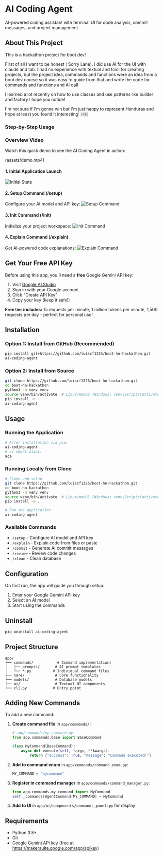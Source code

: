 # AI Coding Agent

AI-powered coding assistant with terminal UI for code analysis, commit messages, and project management.

## About This Project

This is a hackathon project for boot.dev!

First of all I want to be honest ( Sorry Lane). I did use AI for the UI with claude and tab. I had no experience with textual and toml for creating projects, but the project idea, commands and functions were an idea from a boot.dev course so it was easy to guide from that and write the code for commands and functions and AI call

I learned a lot recently on how to use classes and use patterns like builder and factory I hope you notice!

I'm not sure if I'm gonna win but I'm just happy to represent Honduras and hope at least you found it interesting! 🇭🇳


### Step-by-Step Usage

### Overview Video
Watch this quick demo to see the AI Coding Agent in action:

(assets/demo.mp4)

#### 1. Initial Application Launch
![Initial State](assets/initial.jpeg)

#### 2. Setup Command (/setup)
Configure your AI model and API key:
![Setup Command](assets/setup.jpeg)

#### 3. Init Command (/init)
Initialize your project workspace:
![Init Command](assets/init.jpeg)

#### 4. Explain Command (/explain)
Get AI-powered code explanations:
![Explain Command](assets/explain.jpeg)

## Get Your Free API Key

Before using this app, you'll need a **free** Google Gemini API key:

1. Visit [Google AI Studio](https://makersuite.google.com/app/apikey)
2. Sign in with your Google account
3. Click "Create API Key"
4. Copy your key (keep it safe!)

**Free tier includes:** 15 requests per minute, 1 million tokens per minute, 1,500 requests per day - perfect for personal use!

## Installation

### Option 1: Install from GitHub (Recommended)

```bash
pip install git+https://github.com/luiscf1226/boot-hn-hackathon.git
ai-coding-agent
```

### Option 2: Install from Source

```bash
git clone https://github.com/luiscf1226/boot-hn-hackathon.git
cd boot-hn-hackathon
python3 -m venv venv
source venv/bin/activate  # Linux/macOS (Windows: venv\Scripts\activate)
pip install -e .
ai-coding-agent
```

## Usage

### Running the Application
```bash
# After installation via pip:
ai-coding-agent
# or short alias:
aca
```

### Running Locally from Clone
```bash
# Clone and setup
git clone https://github.com/luiscf1226/boot-hn-hackathon.git
cd boot-hn-hackathon
python3 -m venv venv
source venv/bin/activate  # Linux/macOS (Windows: venv\Scripts\activate)
pip install -e .

# Run the application
ai-coding-agent
```

### Available Commands
- `/setup` - Configure AI model and API key
- `/explain` - Explain code from files or paste
- `/commit` - Generate AI commit messages
- `/review` - Review code changes
- `/clean` - Clean database

## Configuration

On first run, the app will guide you through setup:
1. Enter your Google Gemini API key
2. Select an AI model
3. Start using the commands

## Uninstall

```bash
pip uninstall ai-coding-agent
```

## Project Structure

```
app/
├── commands/           # Command implementations
│   ├── prompts/       # AI prompt templates
│   └── *.py          # Individual command files
├── core/              # Core functionality
├── models/            # Database models
├── ui/                # Textual UI components
└── cli.py            # Entry point
```

## Adding New Commands

To add a new command:

1. **Create command file** in `app/commands/`:
   ```python
   # app/commands/my_command.py
   from app.commands.base import BaseCommand

   class MyCommand(BaseCommand):
       async def execute(self, *args, **kwargs):
           return {"success": True, "message": "Command executed!"}
   ```

2. **Add to command enum** in `app/commands/command_enum.py`:
   ```python
   MY_COMMAND = "mycommand"
   ```

3. **Register in command manager** in `app/commands/command_manager.py`:
   ```python
   from app.commands.my_command import MyCommand
   self._commands[AgentCommand.MY_COMMAND] = MyCommand
   ```

4. **Add to UI** in `app/ui/components/commands_panel.py` for display

## Requirements

- Python 3.8+
- Git
- Google Gemini API key (free at https://makersuite.google.com/app/apikey)
